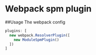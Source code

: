 # Webpack spm plugin
##Usage
The webpack config

```js
plugins: [
  new webpack.ResolverPlugin([
    new ModuleSpmPlugin()
  ])
]
```